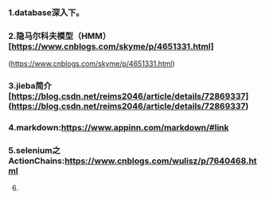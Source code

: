 ### 1.database深入下。     
### 2.隐马尔科夫模型（HMM）[https://www.cnblogs.com/skyme/p/4651331.html] 
 (https://www.cnblogs.com/skyme/p/4651331.html)    
### 3.jieba简介[https://blog.csdn.net/reims2046/article/details/72869337] (https://blog.csdn.net/reims2046/article/details/72869337)     
### 4.markdown:https://www.appinn.com/markdown/#link      
### 5.selenium之ActionChains:https://www.cnblogs.com/wulisz/p/7640468.html      
6.
